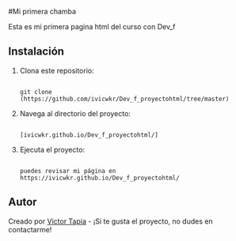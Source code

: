 #Mi primera chamba

Esta es mi primera pagina html del curso con Dev_f

## Instalación

1. Clona este repositorio:

    ```

    git clone (https://github.com/ivicwkr/Dev_f_proyectohtml/tree/master)

    ```

2. Navega al directorio del proyecto:

    ```

    [ivicwkr.github.io/Dev_f_proyectohtml/]

    ```

3. Ejecuta el proyecto:

    ```

    puedes revisar mi página en https://ivicwkr.github.io/Dev_f_proyectohtml/

    ```

## Autor

Creado por [Victor Tapia](https://github.com/ivicwkr) - ¡Si te gusta el proyecto, no dudes en contactarme!
